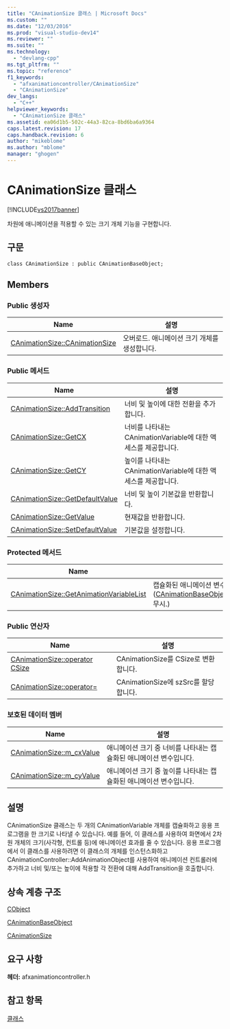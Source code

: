 ```yaml
---
title: "CAnimationSize 클래스 | Microsoft Docs"
ms.custom: ""
ms.date: "12/03/2016"
ms.prod: "visual-studio-dev14"
ms.reviewer: ""
ms.suite: ""
ms.technology: 
  - "devlang-cpp"
ms.tgt_pltfrm: ""
ms.topic: "reference"
f1_keywords: 
  - "afxanimationcontroller/CAnimationSize"
  - "CAnimationSize"
dev_langs: 
  - "C++"
helpviewer_keywords: 
  - "CAnimationSize 클래스"
ms.assetid: ea06d1b5-502c-44a3-82ca-8bd6ba6a9364
caps.latest.revision: 17
caps.handback.revision: 6
author: "mikeblome"
ms.author: "mblome"
manager: "ghogen"
---
```

# CAnimationSize 클래스
[!INCLUDE[vs2017banner](../../assembler/inline/includes/vs2017banner.md)]

차원에 애니메이션을 적용할 수 있는 크기 개체 기능을 구현합니다.  
  
## 구문  
  
```  
class CAnimationSize : public CAnimationBaseObject;  
```  
  
## Members  
  
### Public 생성자  
  
|Name|설명|  
|----------|--------|  
|[CAnimationSize::CAnimationSize](../Topic/CAnimationSize::CAnimationSize.md)|오버로드.  애니메이션 크기 개체를 생성합니다.|  
  
### Public 메서드  
  
|Name|설명|  
|----------|--------|  
|[CAnimationSize::AddTransition](../Topic/CAnimationSize::AddTransition.md)|너비 및 높이에 대한 전환을 추가합니다.|  
|[CAnimationSize::GetCX](../Topic/CAnimationSize::GetCX.md)|너비를 나타내는 CAnimationVariable에 대한 액세스를 제공합니다.|  
|[CAnimationSize::GetCY](../Topic/CAnimationSize::GetCY.md)|높이를 나타내는 CAnimationVariable에 대한 액세스를 제공합니다.|  
|[CAnimationSize::GetDefaultValue](../Topic/CAnimationSize::GetDefaultValue.md)|너비 및 높이 기본값을 반환합니다.|  
|[CAnimationSize::GetValue](../Topic/CAnimationSize::GetValue.md)|현재값을 반환합니다.|  
|[CAnimationSize::SetDefaultValue](../Topic/CAnimationSize::SetDefaultValue.md)|기본값을 설정합니다.|  
  
### Protected 메서드  
  
|Name|설명|  
|----------|--------|  
|[CAnimationSize::GetAnimationVariableList](../Topic/CAnimationSize::GetAnimationVariableList.md)|캡슐화된 애니메이션 변수를 목록에 추가합니다.  \([CAnimationBaseObject::GetAnimationVariableList](../Topic/CAnimationBaseObject::GetAnimationVariableList.md) 무시.\)|  
  
### Public 연산자  
  
|Name|설명|  
|----------|--------|  
|[CAnimationSize::operator CSize](../Topic/CAnimationSize::operator%20CSize.md)|CAnimationSize를 CSize로 변환합니다.|  
|[CAnimationSize::operator\=](../Topic/CAnimationSize::operator=.md)|CAnimationSize에 szSrc를 할당합니다.|  
  
### 보호된 데이터 멤버  
  
|Name|설명|  
|----------|--------|  
|[CAnimationSize::m\_cxValue](../Topic/CAnimationSize::m_cxValue.md)|애니메이션 크기 중 너비를 나타내는 캡슐화된 애니메이션 변수입니다.|  
|[CAnimationSize::m\_cyValue](../Topic/CAnimationSize::m_cyValue.md)|애니메이션 크기 중 높이를 나타내는 캡슐화된 애니메이션 변수입니다.|  
  
## 설명  
 CAnimationSize 클래스는 두 개의 CAnimationVariable 개체를 캡슐화하고 응용 프로그램을 한 크기로 나타낼 수 있습니다.  예를 들어, 이 클래스를 사용하여 화면에서 2차원 개체의 크기\(사각형, 컨트롤 등\)에 애니메이션 효과를 줄 수 있습니다.  응용 프로그램에서 이 클래스를 사용하려면 이 클래스의 개체를 인스턴스화하고 CAnimationController::AddAnimationObject를 사용하여 애니메이션 컨트롤러에 추가하고 너비 및\/또는 높이에 적용할 각 전환에 대해 AddTransition을 호출합니다.  
  
## 상속 계층 구조  
 [CObject](../../mfc/reference/cobject-class.md)  
  
 [CAnimationBaseObject](../../mfc/reference/canimationbaseobject-class.md)  
  
 [CAnimationSize](../../mfc/reference/canimationsize-class.md)  
  
## 요구 사항  
 **헤더:** afxanimationcontroller.h  
  
## 참고 항목  
 [클래스](../../mfc/reference/mfc-classes.md)